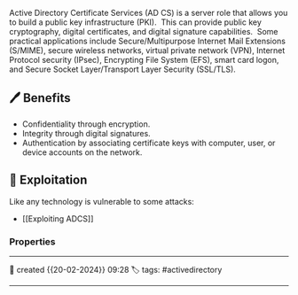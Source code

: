 
Active Directory Certificate Services (AD CS) is a server role that allows you to build a public key infrastructure (PKI).  This can provide public key cryptography, digital certificates, and digital signature capabilities.  Some practical applications include Secure/Multipurpose Internet Mail Extensions (S/MIME), secure wireless networks, virtual private network (VPN), Internet Protocol security (IPsec), Encrypting File System (EFS), smart card logon, and Secure Socket Layer/Transport Layer Security (SSL/TLS).

## 🖊️ Benefits

- Confidentiality through encryption.
- Integrity through digital signatures.
- Authentication by associating certificate keys with computer, user, or device accounts on the network.


## 📔 Exploitation

Like any technology is vulnerable to some attacks:

- [[Exploiting ADCS]]



### Properties
---
📆 created   {{20-02-2024}} 09:28
🏷️ tags: #activedirectory 

---

